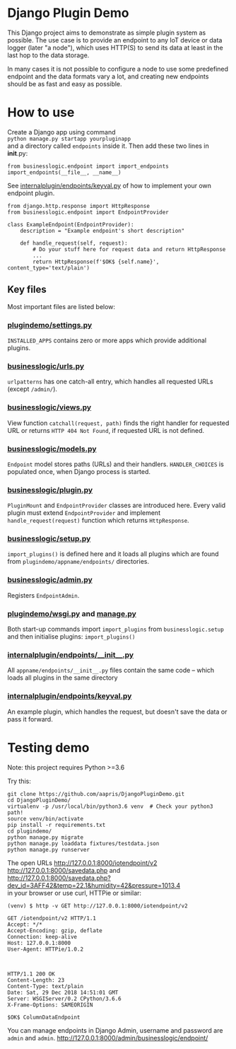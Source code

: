 # Django Plugin Demo

This Django project aims to demonstrate as simple plugin system as possible.
The use case is to provide an endpoint to any IoT device or data logger 
(later "a node"),  which uses HTTP(S) to send its data at least in the last 
hop to the data storage.

In many cases it is not possible to configure a node to use some predefined 
endpoint and the data formats vary a lot, and creating new endpoints should
be as fast and easy as possible. 

# How to use

Create a Django app using command  
`python manage.py startapp yourpluginapp`  
and a directory called `endpoints` inside it.
Then add these two lines in __init__.py:
```
from businesslogic.endpoint import import_endpoints
import_endpoints(__file__, __name__)
```


See
[internalplugin/endpoints/keyval.py](plugindemo/internalplugin/endpoints/keyval.py) 
of how to implement your own endpoint plugin.

```
from django.http.response import HttpResponse
from businesslogic.endpoint import EndpointProvider

class ExampleEndpoint(EndpointProvider):
    description = "Example endpoint's short description"

    def handle_request(self, request):
        # Do your stuff here for request data and return HttpResponse
        ...        
        return HttpResponse(f'$OK$ {self.name}', content_type='text/plain')

```

## Key files

Most important files are listed below:

### [plugindemo/settings.py](plugindemo/plugindemo/settings.py)
`INSTALLED_APPS` contains zero or more apps which provide additional plugins.

### [businesslogic/urls.py](plugindemo/businesslogic/urls.py)
`urlpatterns` has one catch-all entry, which handles all requested URLs 
(except `/admin/`).

### [businesslogic/views.py](plugindemo/businesslogic/views.py)
View function `catchall(request, path)` finds the right handler for
requested URL or returns `HTTP 404 Not Found`, 
if requested URL is not defined.  

### [businesslogic/models.py](plugindemo/businesslogic/models.py)
`Endpoint` model stores paths (URLs) and their handlers. 
`HANDLER_CHOICES` is populated once, when Django process is started.

### [businesslogic/plugin.py](plugindemo/businesslogic/endpoint.py)
`PluginMount` and  `EndpointProvider` classes are introduced here.
Every valid plugin must extend `EndpointProvider` and implement 
`handle_request(request)` function which returns `HttpResponse`.

### [businesslogic/setup.py](plugindemo/businesslogic/setup.py)
`import_plugins()` is defined here and it loads all 
plugins which are found from `plugindemo/appname/endpoints/` directories.

### [businesslogic/admin.py](plugindemo/businesslogic/admin.py)
Registers `EndpointAdmin`.

### [plugindemo/wsgi.py](plugindemo/plugindemo/wsgi.py) and [manage.py](plugindemo/manage.py) 
Both start-up commands import `import_plugins` from `businesslogic.setup`
and then initialise plugins: `import_plugins()`

### [internalplugin/endpoints/\_\_init\_\_.py](plugindemo/internalplugin/endpoints/__init__.py)
All `appname/endpoints/__init__.py` files contain the same code – which loads 
all plugins in the same directory

### [internalplugin/endpoints/keyval.py](plugindemo/internalplugin/endpoints/keyval.py)
An example plugin, which handles the request, but doesn't save 
the data or pass it forward.

# Testing demo

Note: this project requires Python >=3.6

Try this:

```
git clone https://github.com/aapris/DjangoPluginDemo.git
cd DjangoPluginDemo/
virtualenv -p /usr/local/bin/python3.6 venv  # Check your python3 path!
source venv/bin/activate
pip install -r requirements.txt 
cd plugindemo/
python manage.py migrate
python manage.py loaddata fixtures/testdata.json 
python manage.py runserver
```

The open URLs 
http://127.0.0.1:8000/iotendpoint/v2  
http://127.0.0.1:8000/savedata.php and  
http://127.0.0.1:8000/savedata.php?dev_id=3AFF42&temp=22.1&humidity=42&pressure=1013.4  
in your browser or use curl, HTTPie or similar:

```
(venv) $ http -v GET http://127.0.0.1:8000/iotendpoint/v2

GET /iotendpoint/v2 HTTP/1.1
Accept: */*
Accept-Encoding: gzip, deflate
Connection: keep-alive
Host: 127.0.0.1:8000
User-Agent: HTTPie/1.0.2



HTTP/1.1 200 OK
Content-Length: 23
Content-Type: text/plain
Date: Sat, 29 Dec 2018 14:51:01 GMT
Server: WSGIServer/0.2 CPython/3.6.6
X-Frame-Options: SAMEORIGIN

$OK$ ColumnDataEndpoint
```
You can manage endpoints in Django Admin, username and password are `admin` and `admin`.
http://127.0.0.1:8000/admin/businesslogic/endpoint/
